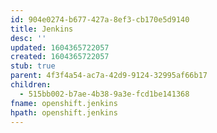 ```yaml
---
id: 904e0274-b677-427a-8ef3-cb170e5d9140
title: Jenkins
desc: ''
updated: 1604365722057
created: 1604365722057
stub: true
parent: 4f3f4a54-ac7a-42d9-9124-32995af66b17
children:
  - 515bb002-b7ae-4b38-9a3e-fcd1be141368
fname: openshift.jenkins
hpath: openshift.jenkins
---
```



